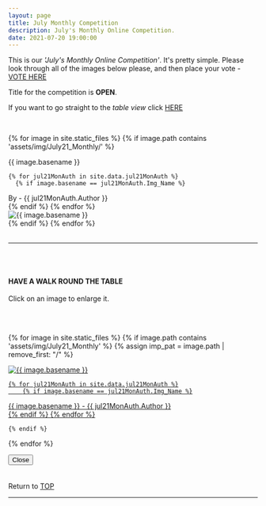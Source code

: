 ```yaml
---
layout: page
title: July Monthly Competition
description: July's Monthly Online Competition.
date: 2021-07-20 19:00:00
---
```



This is our _'July's Monthly Online Competition'_. It's pretty simple. Please look through all of the images below please, and then place your vote - <a target="_blank" href="https://surveyhero.com/c/424d096d">VOTE HERE</a> 


<p>Title for the competition is <strong>OPEN</strong>. </p> 

If you want to go straight to the *table view* click <a href="#tableView">HERE</a>

<!-- <br>
## !! VOTING IS NOW CLOSED !!
<br> -->

<br>

<!-- This loops through all the images in specified folder -->
{% for image in site.static_files %}
    {% if image.path contains 'assets/img/July21_Monthly/' %}
<div class="Number">{{ image.basename }}</div>

<!-- This runs and checks if there is a matching author in the file -->
    {% for jul21MonAuth in site.data.jul21MonAuth %}
      {% if image.basename == jul21MonAuth.Img_Name %}
<div class="subName">By - {{ jul21MonAuth.Author }}</div>
      {% endif %}
    {% endfor %}


<div>
    <img class="col three Comp_Img" src="{{ site.baseurl }}{{ image.path }}" alt="{{ image.basename }}">
</div>
    {% endif %}
{% endfor %}



<br>
<br>

<hr id="tableView">

<br>
<br>

<div class="col three caption">
    <h4>HAVE A WALK ROUND THE TABLE </h4>
    <p>Click on an image to enlarge it.</p>    
</div>

<br>
<br>


<!-- MASONARY GRID -->
<div class="full-width">
	<div class="grid">

{% for image in site.static_files %}
    {% if image.path contains 'assets/img/July21_Monthly' %}
        {% assign imp_pat = image.path | remove_first: "/" %}
<div class="grid__item" data-size="1280x1280">  
    <a href="{{ site.baseurl }}{{ image.path }}" class="img-wrap" alt="{{ image.basename }}">
        <img src="{{ site.baseurl }}{{ image.path }}" alt="{{ image.basename }}" />

    {% for jul21MonAuth in site.data.jul21MonAuth %}
        {% if image.basename == jul21MonAuth.Img_Name %}
<div class="description description--grid">{{ image.basename }} - {{ jul21MonAuth.Author }}</div>
        {% endif %}
    {% endfor %}

</a>
</div>

    {% endif %}
{% endfor %}
	</div>

<!-- /grid -->
<div class="preview">
	<button class="action action--close"><i class="fa fa-times"></i><span class="text-hidden">Close</span></button>
	<div class="description description--preview"></div>
</div>
</div>
<!-- MASONARY GRID END -->

<br>
<br>

<div class="col three caption">
    Return to <a href="#top">TOP</a>
</div>

<hr>





